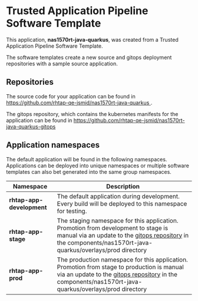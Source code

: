 # Trusted Application Pipeline Software Template

This application, **nas1570rt-java-quarkus**, was created from a Trusted Application Pipeline Software Template.

The software templates create a new source and gitops deployment repositories with a sample source application. 

## Repositories

The source code for your application can be found in [https://github.com/rhtap-qe-jsmid/nas1570rt-java-quarkus ](https://github.com/rhtap-qe-jsmid/nas1570rt-java-quarkus ).
 
The gitops repository, which contains the kubernetes manifests for the application can be found in 
[https://github.com/rhtap-qe-jsmid/nas1570rt-java-quarkus-gitops ](https://github.com/rhtap-qe-jsmid/nas1570rt-java-quarkus-gitops ) 

## Application namespaces 

The default application will be found in the following namespaces. Applications can be deployed into unique namespaces or multiple software templates can also bet generated into the same group namespaces.  

|  Namespace   |  Description   |  
| -------- | -------- |   
| **rhtap-app-development** | The default application during development. Every build will be deployed to this namespace for testing. | 
| **rhtap-app-stage** | The staging namespace for this application. Promotion from development to stage is manual via an update to the [gitops repository](https://github.com/rhtap-qe-jsmid/nas1570rt-java-quarkus-gitops ) in the components/nas1570rt-java-quarkus/overlays/prod directory |  
| **rhtap-app-prod** | The production namespace for this application. Promotion from stage to production is manual via an update to the [gitops repository](https://github.com/rhtap-qe-jsmid/nas1570rt-java-quarkus-gitops ) in the components/nas1570rt-java-quarkus/overlays/prod directory | 